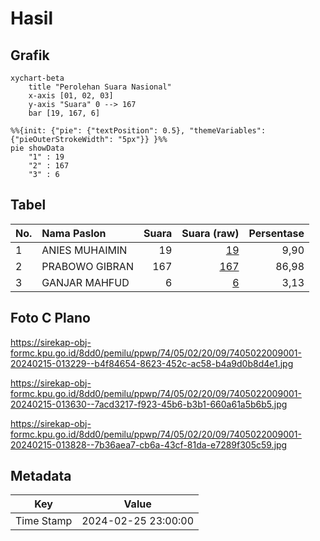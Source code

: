 # Hasil

## Grafik

```mermaid
xychart-beta
    title "Perolehan Suara Nasional"
    x-axis [01, 02, 03]
    y-axis "Suara" 0 --> 167
    bar [19, 167, 6]
```

```mermaid
%%{init: {"pie": {"textPosition": 0.5}, "themeVariables": {"pieOuterStrokeWidth": "5px"}} }%%
pie showData
    "1" : 19
    "2" : 167
    "3" : 6
```

## Tabel

| No. | Nama Paslon    | Suara | Suara (raw) | Persentase |
|:--- |:-------------- | -----:| -----------:| ----------:|
| 1   | ANIES MUHAIMIN | 19    | [19][p-1]   | 9,90       |
| 2   | PRABOWO GIBRAN | 167   | [167][p-2]  | 86,98      |
| 3   | GANJAR MAHFUD  | 6     | [6][p-3]    | 3,13       |


[p-1]: https://github.com/gigit-pemilu/pemilu-2024/blob/main/pilpres/hitung-suara/sub/74-sulawesi-tenggara/sub/05-konawe-selatan/sub/02-angata/sub/2009-simbangu/sub/001-tps/sub/paslon-1.txt
[p-2]: https://github.com/gigit-pemilu/pemilu-2024/blob/main/pilpres/hitung-suara/sub/74-sulawesi-tenggara/sub/05-konawe-selatan/sub/02-angata/sub/2009-simbangu/sub/001-tps/sub/paslon-2.txt
[p-3]: https://github.com/gigit-pemilu/pemilu-2024/blob/main/pilpres/hitung-suara/sub/74-sulawesi-tenggara/sub/05-konawe-selatan/sub/02-angata/sub/2009-simbangu/sub/001-tps/sub/paslon-3.txt

## Foto C Plano

https://sirekap-obj-formc.kpu.go.id/8dd0/pemilu/ppwp/74/05/02/20/09/7405022009001-20240215-013229--b4f84654-8623-452c-ac58-b4a9d0b8d4e1.jpg

https://sirekap-obj-formc.kpu.go.id/8dd0/pemilu/ppwp/74/05/02/20/09/7405022009001-20240215-013630--7acd3217-f923-45b6-b3b1-660a61a5b6b5.jpg

https://sirekap-obj-formc.kpu.go.id/8dd0/pemilu/ppwp/74/05/02/20/09/7405022009001-20240215-013828--7b36aea7-cb6a-43cf-81da-e7289f305c59.jpg


## Metadata

| Key        | Value               |
| ---------- | ------------------- |
| Time Stamp | 2024-02-25 23:00:00 |



